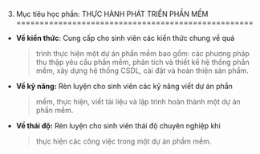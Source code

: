 3. Mục tiêu học phần: THỰC HÀNH PHÁT TRIỂN PHẦN MỀM
===================================================

-   **Về kiến thức**: Cung cấp cho sinh viên các kiến thức chung về quá
    > trình thực hiện một dự án phần mềm bao gồm: các phương pháp thu
    > thập yêu cầu phần mềm, phân tích và thiết kế hệ thống phần mềm,
    > xây dựng hệ thống CSDL, cài đặt và hoàn thiện sản phẩm.

-   **Về kỹ năng:** Rèn luyện cho sinh viên các kỹ năng viết dự án phần
    > mềm, thực hiện, viết tài liệu và lập trình hoàn thành một dự án
    > phần mềm. 

-   **Về thái độ:** Rèn luyện cho sinh viên thái độ chuyên nghiệp khi
    > thực hiện các công việc trong một dự án phầm mềm.

